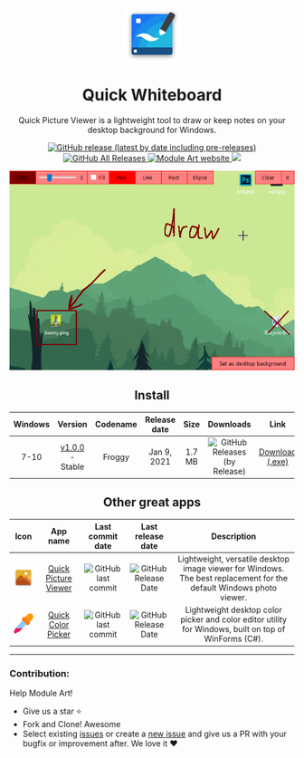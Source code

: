 <p align="center">
  <img src="/quick-whiteboard/resources/imgs/whiteboard96.png">
</p>
<h1 align="center">Quick Whiteboard</h1>

<p align="center">
  Quick Picture Viewer is a lightweight tool to draw or keep notes on your desktop background for Windows.
</p>

<p align="center">
  <a href="https://github.com/ModuleArt/quick-whiteboard/releases">
    <img alt="GitHub release (latest by date including pre-releases)" src="https://img.shields.io/github/v/release/moduleart/quick-whiteboard?include_prereleases">
    <img alt="GitHub All Releases" src="https://img.shields.io/github/downloads/ModuleArt/quick-whiteboard/total">
  </a>
  <a href="https://moduleart.github.io">
    <img alt="Module Art website" src="https://img.shields.io/badge/www-moduleart-%2300BCD4">
  </a>
  <a alt="Trello roadmap" href="https://trello.com/b/VaDaCjjR/quick-whiteboard">
    <img src="https://img.shields.io/badge/planner-trello-%230079BF" />
  </a>
</p>

<p align="center">	
  <a href="https://moduleart.github.io/quick-whiteboard">
    <img src="/docs/screenshots/bunny.png">
  </a>
</p>

<h2 align="center">Install</h2>

| Windows | Version | Codename | Release date | Size | Downloads | Link |
| :---: | :---: | :---: | :---: | :---: | :---: | :---: |
| 7-10 | <a href="https://github.com/ModuleArt/quick-whiteboard/releases/tag/v1.0.1">v1.0.0</a> - Stable | Froggy | Jan 9, 2021 | 1.7 MB | ![GitHub Releases (by Release)](https://img.shields.io/github/downloads/ModuleArt/quick-whiteboard/v1.0.1/total?label=latest%40v1.0.1) | <a href="https://github.com/ModuleArt/quick-whiteboard/releases/download/v1.0.1/QuickWhiteboard-Setup.exe">Download (.exe)</a> |

<h2 align="center">Other great apps</h2>

| Icon | App name | Last commit date | Last release date | Description |
| :---: | :---: | :---: | :---: | :---: |
| <img src="https://github.com/ModuleArt/quick-picture-viewer/blob/master/quick-picture-viewer/resources/imgs/picture64.png?raw=true"/> | <a href="https://github.com/ModuleArt/quick-picture-viewer/">Quick Picture Viewer</a> | ![GitHub last commit](https://img.shields.io/github/last-commit/ModuleArt/quick-picture-viewer) | ![GitHub Release Date](https://img.shields.io/github/release-date/ModuleArt/quick-picture-viewer) | Lightweight, versatile desktop image viewer for Windows. The best replacement for the default Windows photo viewer. |
| <img src="https://github.com/ModuleArt/quick-color-picker/blob/master/quick-color-picker/resources/imgs/picker64.png?raw=true"/> | <a href="https://github.com/ModuleArt/quick-color-picker/">Quick Color Picker</a> | ![GitHub last commit](https://img.shields.io/github/last-commit/moduleart/quick-color-picker) | ![GitHub Release Date](https://img.shields.io/github/release-date/ModuleArt/quick-color-picker) | Lightweight desktop color picker and color editor utility for Windows, built on top of WinForms (C#). |

<hr>

### Contribution:

Help Module Art!

* Give us a star ⭐
* Fork and Clone! Awesome
* Select existing <a href="https://github.com/ModuleArt/quick-whiteboard/issues">issues</a> or create a <a href="https://github.com/ModuleArt/quick-whiteboard/issues/new">new issue</a> and give us a PR with your bugfix or improvement after. We love it ❤
